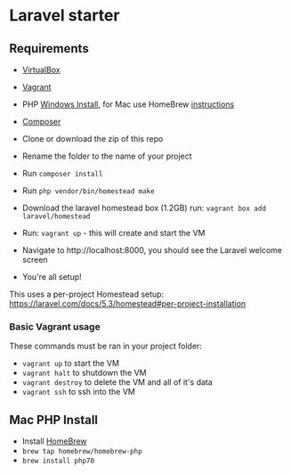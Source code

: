 # Laravel starter

## Requirements

- [VirtualBox](https://www.virtualbox.org/wiki/Downloads)
- [Vagrant](https://www.vagrantup.com/downloads.html)
- PHP [Windows Install](http://windows.php.net/download/), for Mac use HomeBrew [instructions](#mac-php-install)
- [Composer](https://getcomposer.org/)

- Clone or download the zip of this repo
- Rename the folder to the name of your project
- Run `composer install`
- Run `php vendor/bin/homestead make`
- Download the laravel homestead box (1.2GB) run: `vagrant box add laravel/homestead`
- Run: `vagrant up` - this will create and start the VM
- Navigate to http://localhost:8000, you should see the Laravel welcome screen
- You're all setup!

This uses a per-project Homestead setup: https://laravel.com/docs/5.3/homestead#per-project-installation

### Basic Vagrant usage

These commands must be ran in your project folder:

- `vagrant up` to start the VM
- `vagrant halt` to shutdown the VM
- `vagrant destroy` to delete the VM and all of it's data
- `vagrant ssh` to ssh into the VM

## Mac PHP Install

- Install [HomeBrew](http://brew.sh/)
- `brew tap homebrew/homebrew-php`
- `brew install php70`